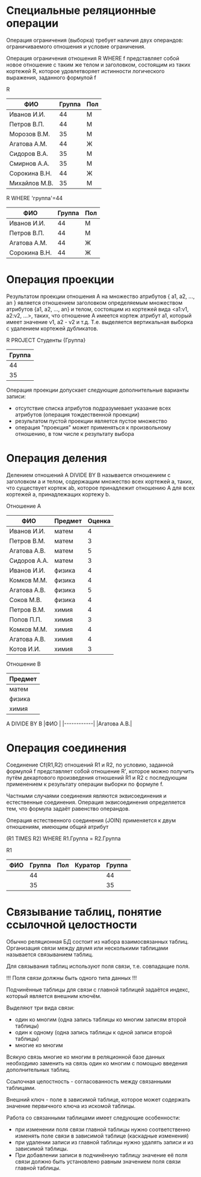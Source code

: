 # Специальные реляционные операции

Операция ограничения (выборка) требует наличия двух операндов: ограничиваемого отношения и условие ограничения.

Операция ограничения отношения R WHERE f представляет собой новое отношение с таким же телом и заголовком, состоящим из таких кортежей R, которое удовлетворяет истинности логического выражения, заданного формулой f

R

| ФИО         | Группа | Пол |
|-------------|--------|-----|
|Иванов И.И.  |44      |М    |
|Петров В.П.  |44      |М    |
|Морозов В.М. |35      |М    |
|Агатова А.М. |44      |Ж    |
|Сидоров В.А. |35      |М    |
|Смирнов А.А. |35      |М    |
|Сорокина В.Н.|44      |Ж    |
|Михайлов М.В.|35      |М    |

R WHERE 'группа'=44

| ФИО         | Группа | Пол |
|-------------|--------|-----|
|Иванов И.И.  |44      |М    |
|Петров В.П.  |44      |М    |
|Агатова А.М. |44      |Ж    |
|Сорокина В.Н.|44      |Ж    |

# Операция проекции

Результатом проекции отношения A на множество атрибутов { a1, a2, ..., an } является отношением заголовком определяемым множеством атрибутов {a1, a2, ..., an} и телом, состоящим из кортежей вида \<a1:v1, a2:v2, ...\>, таких, что отношение A имеется кортеж атрибут a1, который имеет значение v1, a2 - v2 и т.д. Т.е. выделяется вертикальная выборка с удалением кортежей дубликатов.

R PROJECT Студенты {Группа}

| Группа |
|--------|
|44      |
|35      |

Операция проекции допускает следующие дополнительные варианты записи:
- отсутствие списка атрибутов подразумевает указание всех атрибутов (операция тождественной проекции)
- результатом пустой проекции является пустое множество
- операция "проекция" может применяться к произвольному отношению, в том числе к результату выбора

# Операция деления

Делением отношений A DIVIDE BY B называется отношением с заголовком a и телом, содержащим множество всех кортежей a, таких, что существует кортеж ab, которое принадлежит отношению A для всех кортежей a, принадлежащих кортежу b.

Отношение A

|ФИО|Предмет|Оценка|
|---|-------|------|
|Иванов И.И.|матем|4|
|Петров В.М.|матем|3|
|Агатова А.В.|матем|5|
|Сидоров А.А.|матем|3|
|Иванов И.И.|физика|4|
|Комков М.М.|физика|4|
|Агатова А.В.|физика|5|
|Соков М.В.|физика|4|
|Петров В.М.|химия|4|
|Попов П.П.|химия|3|
|Комков М.М.|химия|4|
|Агатова А.В.|химия|4|
|Котов И.И.|химия|3|

Отношение B

|Предмет|
|-------|
|матем  |
|физика |
|химия  |

A DIVIDE BY B
|ФИО         |
|------------|
|Агатова А.В.|

# Операция соединения

Соединение Cf(R1,R2) отношений R1 и R2, по условию, заданной формулой f представляет собой отношение R', которое можно получить путём декартового произведения отношений R1 и R2 с последующим применением к результату операции выборки по формуле f.

Частными случаями соединения являются эквисоединения и естественные соединения. Операция эквисоединения определяется тем, что формула задаёт равенство операндов.

Операция естественного соединения (JOIN) применяется к двум отношениям, имеющим общий атрибут

(R1 TIMES R2) WHERE R1.Группа = R2.Группа

R1

|ФИО|Группа|Пол|Куратор|Группа|
|---|------|---|-------|------|
|   | 44   |   |       | 44   |
|   | 35   |   |       | 35   |

# Связывание таблиц, понятие ссылочной целостности

Обычно реляционная БД состоит из набора взаимосвязанных таблиц. Организация связи между двумя или несколькими таблицами называется связыванием таблиц.

Для связывания таблиц используют поля связи, т.е. совпадащие поля. 

!!! Поля связи должны быть одного типа данных !!! 

Подчинённые таблицы для связи с главной таблицей задаётся индекс, который является внешним ключём.

Выделяют три вида связи:
- один ко многим (одна запись таблицы ко многим записям второй таблицы)
- один к одному (одна запись таблицы к одной записи второй таблицы)
- многие ко многим 

Всякую связь многие ко многим в реляционной базе данных необходимо заменить на связь один ко многим с помощью введения дополнительных таблиц.

Ссылочная целостность - согласованность между связанными таблицами.

Внешний ключ - поле в зависимой таблице, которое может содержать значение первичного ключа из искомой таблицы.

Работа со связанными таблицами имеет следующие особенности:
- при изменении поля связи главной таблицы нужно соответственно изменять поле связи в зависимой таблице (каскадные изменения)
- при удалении записи из главной таблицы нужно удалять записи и из зависимой таблицы.
- При добавлении записи в подчинённую таблицу значение её поля связи должно быть установлено равным значением поля связи главной таблицы.

